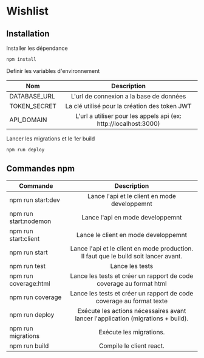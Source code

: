 # Wishlist

## Installation
Installer les dépendance
```sh
npm install
```

Definir les variables d'environnement

| Nom          |                  Description                  |
|--------------|:---------------------------------------------:|
| DATABASE_URL |    L'url de connexion a la base de données    |
| TOKEN_SECRET | La clé utilisé pour la création des token JWT |
| API_DOMAIN | L'url a utiliser pour les appels api (ex: http://localhost:3000) |


Lancer les migrations et le 1er build

```sh
npm run deploy
```


## Commandes npm

| Commande          |                  Description                  |
|--------------|:---------------------------------------------:|
| npm run start:dev |   Lance l'api et le client en mode developpemnt   |
| npm run start:nodemon |   Lance l'api en mode developpemnt   |
| npm run start:client |   Lance le client en mode developpemnt   |
| npm run start |   Lance l'api et le client en mode production. Il faut que le build soit lancer avant.  |
| npm run test |   Lance les tests |
| npm run coverage:html |   Lance les tests et créer un rapport de code coverage au format html |
| npm run coverage |   Lance les tests et créer un rapport de code coverage au format texte |
| npm run deploy |   Exécute les actions nécessaires  avant lancer l'application (migrations + build). |
| npm run migrations |   Exécute les migrations. |
| npm run build |   Compile le client react. |
